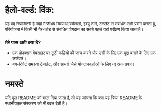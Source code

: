 # हैलो-वर्ल्ड: विंक:

यह वह रिपॉजिटरी है जहां मैं जीथब क्रियाओं/वर्कफ्लो, इश्यू फॉर्म, टेम्प्लेट से संबंधित सभी प्रयोग करता हूं, परियोजना में किसी भी गैर-कोड से संबंधित योगदान का सबसे पहले यहां परीक्षण किया जाता है।

### मेरे पास अभी क्या है?

-   एक प्रोडक्शन वेबसाइट पर टूटी कड़ियों की जांच करने और उसी के लिए एक मुद्दा बनाने के लिए एक कार्रवाई।
-   बग-रिपोर्ट समस्या टेम्पलेट, और सामग्री जैसे योगदानकर्ताओं के लिए नए अंक प्रपत्र।

# नमस्ते

यदि मूल README को बदल दिया जाता है, तो यह जांचना कि क्या यह क्रिया README के ​​स्थानीयकृत संस्करण को भी बदल देती है।
